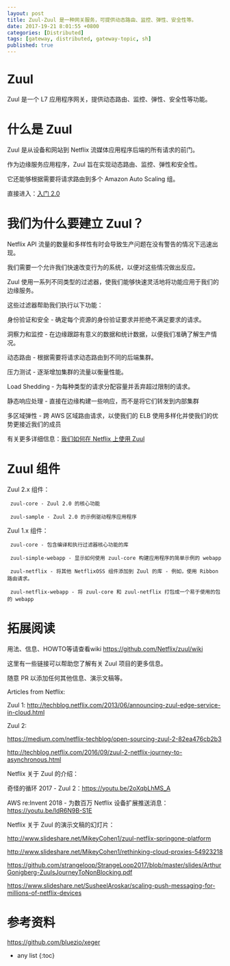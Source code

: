 ```yaml
---
layout: post
title: Zuul-Zuul 是一种网关服务，可提供动态路由、监控、弹性、安全性等。
date: 2017-19-21 8:01:55 +0800
categories: [Distributed]
tags: [gateway, distributed, gateway-topic, sh]
published: true
---
```


# Zuul

Zuul 是一个 L7 应用程序网关，提供动态路由、监控、弹性、安全性等功能。 

# 什么是 Zuul

Zuul 是从设备和网站到 Netflix 流媒体应用程序后端的所有请求的前门。 

作为边缘服务应用程序，Zuul 旨在实现动态路由、监控、弹性和安全性。 

它还能够根据需要将请求路由到多个 Amazon Auto Scaling 组。

直接进入：[入门 2.0](https://github.com/Netflix/zuul/wiki/Getting-Started-2.0)

# 我们为什么要建立 Zuul？

Netflix API 流量的数量和多样性有时会导致生产问题在没有警告的情况下迅速出现。

我们需要一个允许我们快速改变行为的系统，以便对这些情况做出反应。

Zuul 使用一系列不同类型的过滤器，使我们能够快速灵活地将功能应用于我们的边缘服务。

这些过滤器帮助我们执行以下功能：

身份验证和安全 - 确定每个资源的身份验证要求并拒绝不满足要求的请求。

洞察力和监控 - 在边缘跟踪有意义的数据和统计数据，以便我们准确了解生产情况。

动态路由 - 根据需要将请求动态路由到不同的后端集群。

压力测试 - 逐渐增加集群的流量以衡量性能。

Load Shedding - 为每种类型的请求分配容量并丢弃超过限制的请求。

静态响应处理 - 直接在边缘构建一些响应，而不是将它们转发到内部集群

多区域弹性 - 跨 AWS 区域路由请求，以使我们的 ELB 使用多样化并使我们的优势更接近我们的成员

有关更多详细信息：[我们如何在 Netflix 上使用 Zuul](https://github.com/Netflix/zuul/wiki/How-We-Use-Zuul-At-Netflix)

# Zuul 组件

Zuul 2.x 组件：

     zuul-core - Zuul 2.0 的核心功能

     zuul-sample - Zuul 2.0 的示例驱动程序应用程序

Zuul 1.x 组件：

     zuul-core - 包含编译和执行过滤器核心功能的库

     zuul-simple-webapp - 显示如何使用 zuul-core 构建应用程序的简单示例的 webapp

     zuul-netflix - 将其他 NetflixOSS 组件添加到 Zuul 的库 - 例如，使用 Ribbon 路由请求。

     zuul-netflix-webapp - 将 zuul-core 和 zuul-netflix 打包成一个易于使用的包的 webapp

# 拓展阅读

用法、信息、HOWTO等请查看wiki https://github.com/Netflix/zuul/wiki

这里有一些链接可以帮助您了解有关 Zuul 项目的更多信息。 

随意 PR 以添加任何其他信息、演示文稿等。

Articles from Netflix:

Zuul 1: http://techblog.netflix.com/2013/06/announcing-zuul-edge-service-in-cloud.html

Zuul 2:

https://medium.com/netflix-techblog/open-sourcing-zuul-2-82ea476cb2b3

http://techblog.netflix.com/2016/09/zuul-2-netflix-journey-to-asynchronous.html

Netflix 关于 Zuul 的介绍：

奇怪的循环 2017 - Zuul 2：https://youtu.be/2oXqbLhMS_A

AWS re:Invent 2018 - 为数百万 Netflix 设备扩展推送消息：https://youtu.be/IdR6N9B-S1E

Netflix 关于 Zuul 的演示文稿的幻灯片：

http://www.slideshare.net/MikeyCohen1/zuul-netflix-springone-platform

http://www.slideshare.net/MikeyCohen1/rethinking-cloud-proxies-54923218

https://github.com/strangeloop/StrangeLoop2017/blob/master/slides/ArthurGonigberg-ZuulsJourneyToNonBlocking.pdf

https://www.slideshare.net/SusheelAroskar/scaling-push-messaging-for-millions-of-netflix-devices


# 参考资料

https://github.com/bluezio/xeger

* any list
{:toc}